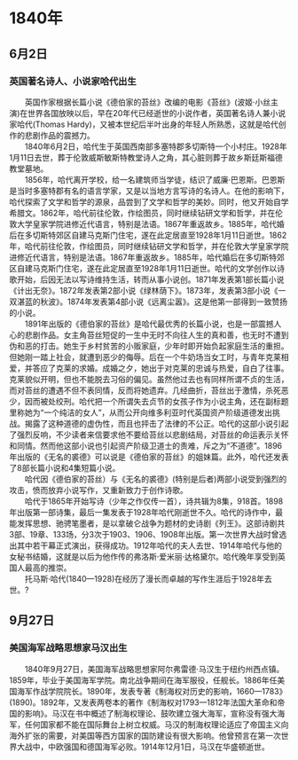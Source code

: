 # 1840年
## 6月2日
### 英国著名诗人、小说家哈代出生
　　英国作家根据长篇小说《德伯家的苔丝》改编的电影《苔丝》(波姬·小丝主演)在世界各国放映以后，早在20年代已经逝世的小说作者，英国著名诗人兼小说家哈代(Thomas Hardy)，又被本世纪后半叶出身的年轻人所熟悉，这就是哈代创作的悲剧作品的震撼力。<br>　　1840年6月2日，哈代生于英国西南部多塞特郡多切斯特一个小村庄。1928年1月11日去世，葬于伦敦威斯敏斯特教堂诗人之角，其心脏则葬于故乡斯廷斯福德教堂墓地。<br>　　1856年，哈代离开学校，给一名建筑师当学徒，结识了威廉·巴恩斯。巴恩斯是当时多塞特郡有名的语言学家，又是以当地方言写诗的名诗人。在他的影响下，哈代探索了文学和哲学的源泉，品尝到了文学和哲学的美妙。同时，他又开始自学希腊文。1862年，哈代前往伦敦，作绘图员，同时继续钻研文学和哲学，并在伦敦大学皇家学院进修近代语言，特别是法语。1867年重返故乡。1885年，哈代婚后在多切斯特郊区自建马克斯门住宅，遂在此定居直至1928年1月11日逝世。1862年，哈代前往伦敦，作绘图员，同时继续钻研文学和哲学，并在伦敦大学皇家学院进修近代语言，特别是法语。1867年重返故乡。1885年，哈代婚后在多切斯特郊区自建马克斯门住宅，遂在此定居直至1928年1月11日逝世。哈代的文学创作以诗歌开始，后因无法以写诗维持生活，转而从事小说创。1871年发表第1部长篇小说《计出无奈》。1872年发表第2部小说《绿林荫下》。1873年，发表第3部小说《一双湛蓝的秋波》。1874年发表第4部小说《远离尘嚣》。这是他第一部得到一致赞扬的小说。<br>　　1891年出版的《德伯家的苔丝》是哈代最优秀的长篇小说，也是一部震撼人心的悲剧作品。女主角苔丝短促的一生中无时不向往人生的真和善，也无时不遭到伪和恶的打击。她生于乡村贫苦的小贩家庭，少年时即开始负起家庭生活的重担。但她刚一踏上社会，就遭到恶少的侮辱。后在一个牛奶场当女工时，与青年克莱相爱，并答应了克莱的求婚。成婚之夕，她出于对克莱的忠诚与热爱，自白了往事。克莱貌似开明，但也不能脱去习俗的偏见。虽然他过去也有同样所谓不贞的生活，而对苔丝的遭遇不但不表同情，反而将她遗弃。几经曲折，苔丝出于激情，杀死恶少，因而被处绞刑。哈代把一个所谓失去贞节的女孩子作为小说主角，还在副标题里称她为“一个纯洁的女人”，从而公开向维多利亚时代英国资产阶级道德发出挑战。揭露了这种道德的虚伪性，而且也抨击了法律的不公正。哈代的这部小说引起了强烈反响，不少读者来信要求他不要给苔丝以悲剧结局，对苔丝的命运表示关怀和同情。然而他这部小说也引起资产阶级卫道士的责难，斥之为“不道德”。1896年出版的《无名的裘德》可以说是《德伯家的苔丝》的姐妹篇。此外，哈代还发表了8部长篇小说和4集短篇小说。<br>　　哈代因《德伯家的苔丝）与《无名的裘德》(特别是后者)两部小说受到强烈的攻击，愤而放弃小说写作，又重新致力于创作诗歌。<br>　　哈代于1865年开始写诗（少年之作仅传一首），诗共辑为8集，918首。1898年出版第一部诗集，最后一集发表于1928年哈代刚逝世不久。哈代的诗作中，最能发挥思想、驰骋笔墨者，是以拿破仑战争为题材的史诗剧《列王》。这部诗剧共3部、19章、133场，分3次于1903、1906、1908年出版。第一次世界大战时曾选出其中若干幕正式演出，获得成功。1912年哈代的夫人去世、1914年哈代与他的女秘书结婚，这就是以后为他作传的弗洛斯·爱米丽·达格黛尔。哈代晚年享受到英国人最高的推崇。<br>　　托马斯·哈代(1840—1928)在经历了漫长而卓越的写作生涯后于1928年去世。?
## 9月27日
### 美国海军战略思想家马汉出生
　　1840年9月27日，美国海军战略思想家阿尔弗雷德·马汉生于纽约州西点镇。1859年，毕业于美国海军学院。南北战争期间在海军服役，任舰长。1886年任美国海军作战学院院长。1890年，发表专著《制海权对历史的影响，1660—1783》(1890)。1892年，又发表两卷本的著作《制海权对1793—1812年法国大革命和帝国的影响》。马汉在书中概述了制海权理论、鼓吹建立强大海军，宣称没有强大海军，任何国家都不能在国际舞台上树立权威。马汉的制海权理论适应了帝国主义向海外扩张的需要，对美国等西方国家的国防建设有很大影响。他曾预言在第一次世界大战中，中欧强国和德国海军必败。1914年12月1日，马汉在华盛顿逝世。
<comment/>
